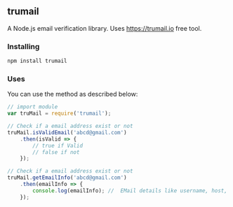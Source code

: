 ## trumail
A Node.js email verification library. Uses https://trumail.io free tool.

### Installing

```sh
npm install trumail
```

### Uses

You can use the method as described below:

```javascript
// import module
var truMail = require('trumail');

// Check if a email address exist or not
truMail.isValidEmail('abcd@gmail.com')
	.then(isValid => {
		// true if Valid
		// false if not
	});

// Check if a email address exist or not
truMail.getEmailInfo('abcd@gmail.com')
	.then(emailInfo => {
		console.log(emailInfo); //	EMail details like username, host, deliverable etc.
	});

```
